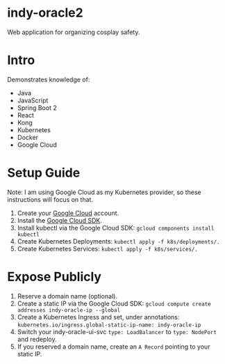 
# indy-oracle2
Web application for organizing cosplay safety.

# Intro
Demonstrates knowledge of:
- Java
- JavaScript
- Spring Boot 2
- React
- Kong
- Kubernetes
- Docker
- Google Cloud

# Setup Guide
Note: I am using Google Cloud as my Kubernetes provider, so these instructions will focus on that.

1. Create your [Google Cloud](https://cloud.google.com/) account.
2. Install the [Google Cloud SDK](https://cloud.google.com/sdk/docs/quickstart-windows).
3. Install kubectl via the Google Cloud SDK: `gcloud components install kubectl`
4. Create Kubernetes Deployments: `kubectl apply -f k8s/deployments/.`
5. Create Kubernetes Services: `kubectl apply -f k8s/services/.`

# Expose Publicly
1. Reserve a domain name (optional).
2. Create a static IP via the Google Cloud SDK: `gcloud compute create addresses indy-oracle-ip --global`
3. Create a Kubernetes Ingress and set, under annotations: `kubernetes.io/ingress.global-static-ip-name: indy-oracle-ip`
4. Switch your indy-oracle-ui-svc `type: LoadBalancer` to `type: NodePort` and redeploy.
5. If you reserved a domain name, create an `A Record` pointing to your static IP.
